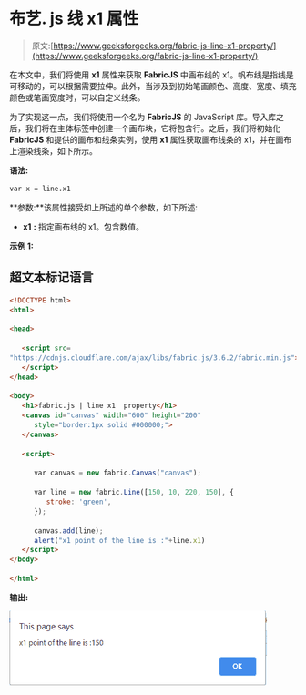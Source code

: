 # 布艺. js 线 x1 属性

> 原文:[https://www.geeksforgeeks.org/fabric-js-line-x1-property/](https://www.geeksforgeeks.org/fabric-js-line-x1-property/)

在本文中，我们将使用 **x1** 属性来获取 **FabricJS** 中画布线的 x1。帆布线是指线是可移动的，可以根据需要拉伸。此外，当涉及到初始笔画颜色、高度、宽度、填充颜色或笔画宽度时，可以自定义线条。

为了实现这一点，我们将使用一个名为 **FabricJS** 的 JavaScript 库。导入库之后，我们将在主体标签中创建一个画布块，它将包含行。之后，我们将初始化 **FabricJS** 和提供的画布和线条实例，使用 **x1** 属性获取画布线条的 x1，并在画布上渲染线条，如下所示。

**语法:**

```html
var x = line.x1
```

**参数:**该属性接受如上所述的单个参数，如下所述:

*   **x1** **:** 指定画布线的 x1。包含数值。

**示例 1:**

## 超文本标记语言

```html
<!DOCTYPE html>
<html>

<head>

   <script src=
"https://cdnjs.cloudflare.com/ajax/libs/fabric.js/3.6.2/fabric.min.js">
   </script>
</head>

<body>
   <h1>fabric.js | line x1  property</h1>
   <canvas id="canvas" width="600" height="200"
      style="border:1px solid #000000;">
   </canvas>

   <script>

      var canvas = new fabric.Canvas("canvas");

      var line = new fabric.Line([150, 10, 220, 150], {
         stroke: 'green',
      });

      canvas.add(line);
      alert("x1 point of the line is :"+line.x1)
   </script>
</body>

</html>
```

**输出:**

![](img/5d4d60215938f8aefbe9545bc1096cdf.png)